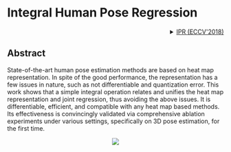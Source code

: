 # Integral Human Pose Regression

<!-- [ALGORITHM] -->

<details>
<summary align="right"><a href="https://arxiv.org/abs/1711.08229">IPR (ECCV'2018)</a></summary>

```bibtex
@inproceedings{sun2018integral,
  title={Integral human pose regression},
  author={Sun, Xiao and Xiao, Bin and Wei, Fangyin and Liang, Shuang and Wei, Yichen},
  booktitle={Proceedings of the European conference on computer vision (ECCV)},
  pages={529--545},
  year={2018}
}
```

</details>

## Abstract

<!-- [ABSTRACT] -->

State-of-the-art human pose estimation methods are based on heat map representation. In spite of the good performance, the representation has a few issues in nature, such as not differentiable and quantization error. This work shows that a simple integral operation relates and unifies the heat map representation and joint regression, thus avoiding the above issues. It is differentiable, efficient, and compatible with any heat map based methods. Its effectiveness is convincingly validated via comprehensive ablation experiments under various settings, specifically on 3D pose estimation, for the first time.

<!-- [IMAGE] -->

<div align=center>
<img src="https://user-images.githubusercontent.com/13503330/189809459-026c7a9b-2260-4676-bc64-de92ce8784ce.png">
</div>
